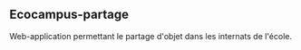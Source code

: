 Ecocampus-partage
-----------------

Web-application permettant le partage d'objet dans les internats de l'école.


